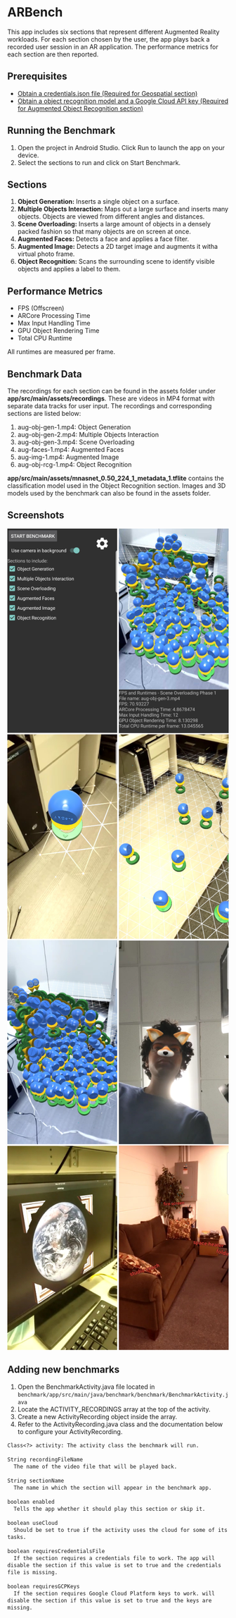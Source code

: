 # ARBench

This app includes six sections that represent different Augmented Reality workloads. For each section chosen by the user, the app plays back a recorded user session in an AR application. The performance metrics for each section are then reported.

## Prerequisites
 * [Obtain a credentials.json file (Required for Geospatial section)](https://github.com/scale-lab/ARBench/tree/main/ar-apps/geospatial)
 * [Obtain a object recognition model and a Google Cloud API key (Required for Augmented Object Recognition section)](https://github.com/scale-lab/ARBench/tree/main/ar-apps/augmented_object_recognition)

## Running the Benchmark
1. Open the project in Android Studio. Click Run to launch the app on your device.
2. Select the sections to run and click on Start Benchmark.

## Sections
1. **Object Generation:** Inserts a single object on a surface.
2. **Multiple Objects Interaction:** Maps out a large surface and inserts many objects. Objects are viewed from different angles and distances.
3. **Scene Overloading:** Inserts a large amount of objects in a densely packed fashion so that many objects are on screen at once.
4. **Augmented Faces:** Detects a face and applies a face filter.
5. **Augmented Image:** Detects a 2D target image and augments it witha virtual photo frame.
6. **Object Recognition:** Scans the surrounding scene to identify visible objects and applies a label to them.

## Performance Metrics
* FPS (Offscreen)
* ARCore Processing Time
* Max Input Handling Time
* GPU Object Rendering Time
* Total CPU Runtime

All runtimes are measured per frame.

## Benchmark Data

The recordings for each section can be found in the assets folder under **app/src/main/assets/recordings**. These are videos in MP4 format with separate data tracks for user input. The recordings and corresponding sections are listed below:

1. aug-obj-gen-1.mp4: Object Generation
2. aug-obj-gen-2.mp4: Multiple Objects Interaction
3. aug-obj-gen-3.mp4: Scene Overloading
4. aug-faces-1.mp4: Augmented Faces
5. aug-img-1.mp4: Augmented Image
6. aug-obj-rcg-1.mp4: Object Recognition

**app/src/main/assets/mnasnet_0.50_224_1_metadata_1.tflite** contains the classification model used in the Object Recognition section. Images and 3D models used by the benchmark can also be found in the assets folder.

## Screenshots

<p align="center">
  <img width="250" src="../screenshots/benchmark.jpg">
  <img width="250" src="../screenshots/results.jpg">
  <img width="250" src="../screenshots/test-1.jpg">
  <img width="250" src="../screenshots/test-2.jpg">
  <img width="250" src="../screenshots/test-3.jpg">
  <img width="250" src="../screenshots/test-4.jpg">
  <img width="250" src="../screenshots/test-5.jpg">
  <img width="250" src="../screenshots/test-6.jpg">
</p>

## Adding new benchmarks
1. Open the BenchmarkActivity.java file located in `benchmark/app/src/main/java/benchmark/benchmark/BenchmarkActivity.java`
2. Locate the ACTIVITY_RECORDINGS array at the top of the activity.
3. Create a new ActivityRecording object inside the array.
4. Refer to the ActivityRecording.java class and the documentation below to configure your ActivityRecording.
```
Class<?> activity: The activity class the benchmark will run.

String recordingFileName
  The name of the video file that will be played back.

String sectionName
  The name in which the section will appear in the benchmark app.

boolean enabled
  Tells the app whether it should play this section or skip it.

boolean useCloud
  Should be set to true if the activity uses the cloud for some of its tasks.

boolean requiresCredentialsFile
  If the section requires a credentials file to work. The app will disable the section if this value is set to true and the credentials file is missing.

boolean requiresGCPKeys
  If the section requires Google Cloud Platform keys to work. will disable the section if this value is set to true and the keys are missing.
```
